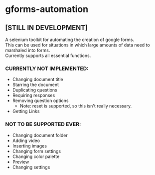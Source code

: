 # gforms-automation
## [STILL IN DEVELOPMENT]<br>
A selenium toolkit for automating the creation of google forms.<br>
This can be used for situations in which large amounts of data need to marshaled into forms.<br>
Currently supports all essential functions.

### CURRENTLY NOT IMPLEMENTED:
- Changing document title
- Starring the document
- Duplicating questions
- Requiring responses
- Removing question options
  - Note: reset is supported, so this isn't really necessary.
- Getting Links

### NOT TO BE SUPPORTED EVER:
- Changing document folder
- Adding video
- Inserting images
- Changing form settings
- Changing color palette
- Preview
- Changing settings
